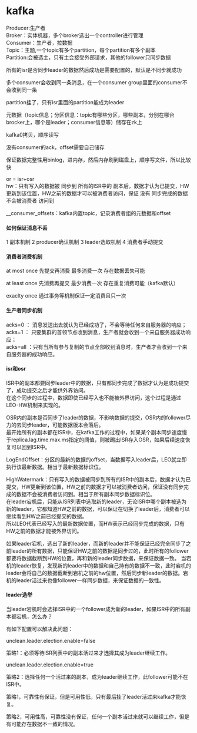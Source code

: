 # kafka

Producer:生产者    
Broker：实体机器，多个broker选出一个controller进行管理    
Consumer：生产者，拉数据    
Topic：主题,一个topic有多个partition，每个partition有多个副本   
Partition:会被选主，只有主会接受外部请求，其他的follower只同步数据    

所有的isr是否同步leader的数据然后成功是需要配置的，默认是不同步就成功   

多个consumer会收到同一条消息，在一个consumer group里面的consumer不会收到同一条    

partition挂了，只有isr里面的partition能成为leader    

元数据（topic信息；分区信息：topic有哪些分区，哪些副本，分别在哪台brocker上，哪个是leader；consumer信息等）储存在zk上   

kafka0拷贝，顺序读写   

没有consumer的ack，offset需要自己储存   

保证数据完整性用binlog，进内存，然后内存刷到磁盘上，顺序写文件，所以比较快    

or = isr+osr    
hw：只有写入的数据被 同步到 所有的ISR中的 副本后，数据才认为已提交，HW更新到该位置，HW之前的数据才可以被消费者访问，保证 没有 同步完成的数据不会被消费者 访问到   

__consumer_offsets：kafka内置topic，记录消费者组的元数据和offset   

#### 如何保证消息不丢
1 副本机制 2 producer确认机制 3 leader选取机制 4 消费者手动提交

#### 消费者消费机制
at most once  先提交再消费  最多消费一次 存在数据丢失可能   

at least once 先消费再提交  最少消费一次 存在重复消费可能（kafka默认）    

exaclty once 通过事务等机制保证一定消费且只一次    

#### 生产者同步机制
acks=0 ： 消息发送出去就认为已经成功了，不会等待任何来自服务器的响应；    
acks=1 ： 只要集群的首领节点收到消息，生产者就会收到一个来自服务器成功响应；    
acks=all ：只有当所有参与复制的节点全部收到消息时，生产者才会收到一个来自服务器的成功响应。    

#### isr和osr
ISR中的副本都要同步leader中的数据，只有都同步完成了数据才认为是成功提交了，成功提交之后才能供外界访问。    
在这个同步的过程中，数据即使已经写入也不能被外界访问，这个过程是通过LEO-HW机制来实现的。   

OSR内的副本是否同步了leader的数据，不影响数据的提交，OSR内的follower尽力的去同步leader，可能数据版本会落后。   
最开始所有的副本都在ISR中，在kafka工作的过程中，如果某个副本同步速度慢于replica.lag.time.max.ms指定的阈值，则被踢出ISR存入OSR，如果后续速度恢复可以回到ISR中。   

LogEndOffset：分区的最新的数据的offset，当数据写入leader后，LEO就立即执行该最新数据。相当于最新数据标识位。   

HighWatermark：只有写入的数据被同步到所有的ISR中的副本后，数据才认为已提交，HW更新到该位置，HW之前的数据才可以被消费者访问，保证没有同步完成的数据不会被消费者访问到。相当于所有副本同步数据标识位。    
在leader宕机后，只能从ISR列表中选取新的leader，无论ISR中哪个副本被选为新的leader，它都知道HW之前的数据，可以保证在切换了leader后，消费者可以继续看到HW之前已经提交的数据。    
所以LEO代表已经写入的最新数据位置，而HW表示已经同步完成的数据，只有HW之前的数据才能被外界访问。   

如果leader宕机，选出了新的leader，而新的leader并不能保证已经完全同步了之前leader的所有数据，只能保证HW之前的数据是同步过的，此时所有的follower都要将数据截断到HW的位置，再和新的leader同步数据，来保证数据一致。
当宕机的leader恢复，发现新的leader中的数据和自己持有的数据不一致，此时宕机的leader会将自己的数据截断到宕机之前的hw位置，然后同步新leader的数据。宕机的leader活过来也像follower一样同步数据，来保证数据的一致性。    

#### leader选举
当leader宕机时会选择ISR中的一个follower成为新的leader，如果ISR中的所有副本都宕机，怎么办？    

有如下配置可以解决此问题：   

unclean.leader.election.enable=false    

策略1：必须等待ISR列表中的副本活过来才选择其成为leader继续工作。   

unclean.leader.election.enable=true   

策略2：选择任何一个活过来的副本，成为leader继续工作，此follower可能不在ISR中。    

策略1，可靠性有保证，但是可用性低，只有最后挂了leader活过来kafka才能恢复。   

策略2，可用性高，可靠性没有保证，任何一个副本活过来就可以继续工作，但是有可能存在数据不一致的情况。    
